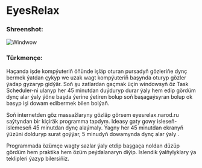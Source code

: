 # EyesRelax

### Shreenshot:
![Windwow](https://github.com/myrat/EyesRelax/EyesRelax.png)
### Türkmençe:
Haçanda işde kompýuteriň öňünde işläp oturan pursadyň gözleriňe dynç bermek ýatdan çykyp we uzak wagt kompýuteriň başynda oturyp gözler ýadap gyzaryp gidýär. 
Soň şu zatlardan gaçmak üçin windowsyň öz Task Scheduler-ni ulanyp her 45 minutdan duýduryp durar ýaly hem edip gördüm dynç alar ýaly ýöne başda ýerine ýetiren bolup soň başagaýsyran bolup ok basyp işi dowam edibermek bilen bolýaň. 

Soň internetden göz massažlaryny gözläp görsem  eyesrelax.narod.ru  saýtyndan bir kiçiräk programma tapdym. Ideasy gaty gowy isleseň-islemeseň 45 minutdan dynç alaýmaly. Ýagny her 45 minutdan ekranyň ýüzüni dolduryp surat goýýar, 5 minudyň dowamynda dynç alar ýaly  .

Programmada özümçe wagty sazlar ýaly etdip başgaça noldan düzüp gördüm hem praktika hem özüm peýdalanaryn diýip. Islendik ýalňylyklary ýa teklipleri ýazyp bilersiňiz.  
